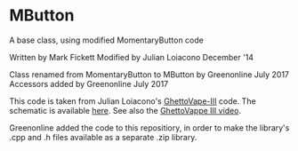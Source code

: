 # MButton
A base class, using modified MomentaryButton code

Written by Mark Fickett
Modified by Julian Loiacono December '14

Class renamed from MomentaryButton to MButton by Greenonline July 2017
Accessors added by Greenonline July 2017

This code is taken from Julian Loiacono's [GhettoVape-III](https://github.com/jcloiacon/ghettovape-III) code. The schematic is available [here](http://i.imgur.com/6NgEkOm.jpg).
See also the [GhettoVappe III video](https://www.youtube.com/watch?v=wXBiAZ-3UqU).

Greenonline added the code to this repositiory, in order to make the library's .cpp and .h files available as a separate .zip library.
